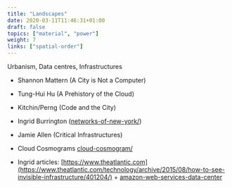 ```yaml
---
title: "Landscapes"
date: 2020-03-11T11:46:31+01:00
draft: false
topics: ["material", "power"]
weight: 7
links: ["spatial-order"]
---
```


Urbanism, Data centres, Infrastructures

- Shannon Mattern (A City is Not a Computer)
- Tung-Hui Hu (A Prehistory of the Cloud)
- Kitchin/Perng (Code and the City)

- Ingrid Burrington ([networks-of-new-york/](http://lifewinning.com/projects/networks-of-new-york/))
- Jamie Allen (Critical Infrastructures)

- Cloud Cosmograms [cloud-cosmogram/](https://www.datafarms.org/2019/12/16/cloud-cosmogram/)
- Ingrid articles: [https://www.theatlantic.com](https://www.theatlantic.com/technology/archive/2015/08/how-to-see-invisible-infrastructure/401204/) + [amazon-web-services-data-center](https://www.theatlantic.com/technology/archive/2016/01/amazon-web-services-data-center/423147/)